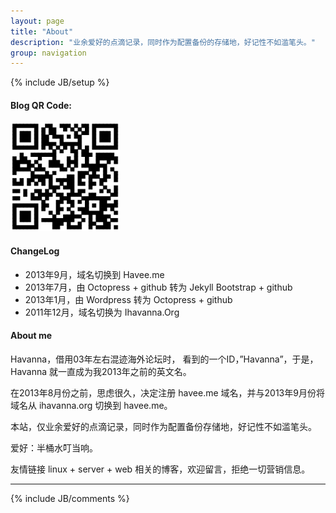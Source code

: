 ```yaml
---
layout: page
title: "About"
description: "业余爱好的点滴记录，同时作为配置备份的存储地，好记性不如滥笔头。"
group: navigation
---
```

{% include JB/setup %}

#### Blog QR Code:

![Blog QR Code](/assets/images/url.png "Blog QR Code")

#### ChangeLog

- 2013年9月，域名切换到 Havee.me
- 2013年7月，由 Octopress + github 转为 Jekyll Bootstrap + github
- 2013年1月，由 Wordpress 转为 Octopress + github
- 2011年12月，域名切换为 Ihavanna.Org

#### About me

Havanna，借用03年左右混迹海外论坛时， 看到的一个ID，”Havanna”，于是，Havanna 就一直成为我2013年之前的英文名。

在2013年8月份之前，思虑很久，决定注册 havee.me 域名，并与2013年9月份将域名从 ihavanna.org 切换到 havee.me。

本站，仅业余爱好的点滴记录，同时作为配置备份存储地，好记性不如滥笔头。

爱好：半桶水叮当响。

友情链接 linux + server + web 相关的博客，欢迎留言，拒绝一切营销信息。

<hr>
{% include JB/comments %}
